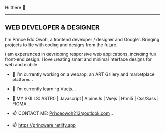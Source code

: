  Hi there 👋
 
----
WEB DEVELOPER & DESIGNER
----

I'm Prince Edc Owoh, a frontend developer / designer and Googler. Bringing projects to life with coding and designs from the future.

I am experienced in developing responsive web applications, including full front-end design.
I love creating smart and minimal interface designs for web and mobile.


- 🔭 I’m currently working on a webapp, an ART Gallery and marketplace platform...

- 🌱 I’m currently learning Vuejs...

- 💬 MY SKILLS:  ASTRO | Javascript | AlpineJs | Vuejs | Html5 | Css/Sass | FIGMA...

- 📫 CONTACT ME: Princeowoh213@outlook.com...

- 📫 https://prinxware.netlify.app

<!--
**PRINXWARE/Prinxware** is a ✨ _special_ ✨ repository because its `README.md` (this file) appears on your GitHub profile.

Here are some ideas to get you started:

- 🔭 I’m currently working on ...
- 🌱 I’m currently learning ...
- 👯 I’m looking to collaborate on ...
- 🤔 I’m looking for help with ...
- 💬 Ask me about ...
- 📫 How to reach me: ...
- 😄 Pronouns: ...
- ⚡ Fun fact: ...
-->

